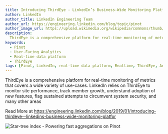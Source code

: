```yaml
---
title: Introducing ThirdEye - LinkedIn’s Business-Wide Monitoring Platform
author: LinkedIn
author_title: LinkedIn Engineering Team
author_url: https://engineering.linkedin.com/blog/topic/pinot
author_image_url: https://upload.wikimedia.org/wikipedia/commons/thumb/e/e9/Linkedin_icon.svg/512px-Linkedin_icon.svg.png
description:
  ThirdEye is a comprehensive platform for real-time monitoring of metrics that covers a wide variety of use-cases.
keywords:
  - Pinot
  - User-Facing Analytics
  - Real-time data platform
  - ThirdEye
tags: [Pinot, LinkedIn, real-time data platform, Realtime, ThirdEye, Analytics, User-Facing Analytics]
---
```


ThirdEye is a comprehensive platform for real-time monitoring of metrics that covers a wide variety of use-cases.
LinkedIn relies on ThirdEye to monitor site performance, track member growth,  understand adoption of new features,
flag sustained attempts to circumvent system security, and many other areas

Read More at https://engineering.linkedin.com/blog/2019/01/introducing-thirdeye--linkedins-business-wide-monitoring-platfor

![Star-tree index - Powering fast aggregations on Pinot](https://content.linkedin.com/content/dam/engineering/site-assets/images/blog/posts/2019/06/startree3.png)
